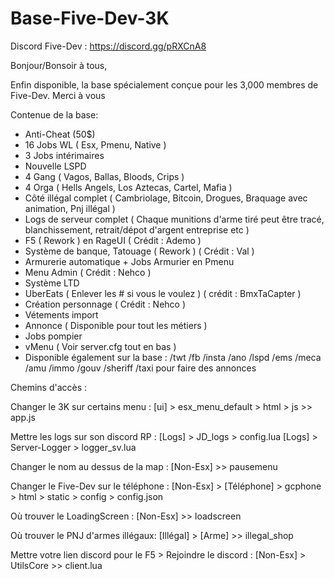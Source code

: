 # Base-Five-Dev-3K

Discord Five-Dev : https://discord.gg/pRXCnA8

Bonjour/Bonsoir à tous, 

Enfin disponible, la base spécialement conçue pour les 3,000 membres de Five-Dev. Merci à vous


Contenue de la base:

- Anti-Cheat (50$)
- 16 Jobs WL ( Esx, Pmenu, Native ) 
- 3 Jobs intérimaires 
- Nouvelle LSPD
- 4 Gang ( Vagos, Ballas, Bloods, Crips )
- 4 Orga ( Hells Angels, Los Aztecas, Cartel, Mafia  )
- Côté illégal complet ( Cambriolage, Bitcoin, Drogues, Braquage avec animation, Pnj illégal )
- Logs de serveur complet ( Chaque munitions d'arme tiré peut être tracé, blanchissement, retrait/dépot d'argent entreprise etc )
- F5 ( Rework ) en RageUI ( Crédit : Ademo )
- Système de banque, Tatouage ( Rework ) ( Crédit : Val )
- Armurerie automatique + Jobs Armurier en Pmenu
- Menu Admin ( Crédit : Nehco )
- Système LTD
- UberEats ( Enlever les # si vous le voulez ) ( crédit : BmxTaCapter )
- Création personnage ( Crédit : Nehco )
- Vétements import
- Annonce ( Disponible pour tout les métiers ) 
- Jobs pompier
- vMenu ( Voir server.cfg tout en bas )
- Disponible également sur la base : /twt /fb /insta /ano /lspd /ems /meca /amu /immo /gouv /sheriff /taxi pour faire des annonces

Chemins d'accès : 

Changer le 3K sur certains menu : [ui] > esx_menu_default > html > js >> app.js

Mettre les logs sur son discord RP : [Logs] > JD_logs > config.lua
                                     [Logs] > Server-Logger > logger_sv.lua

Changer le nom au dessus de la map : [Non-Esx] >> pausemenu

Changer le Five-Dev sur le téléphone : [Non-Esx] > [Téléphone] > gcphone > html > static > config > config.json

Où trouver le LoadingScreen : [Non-Esx] >> loadscreen

Où trouver le PNJ d'armes illégaux: [Illégal] > [Arme] >> illegal_shop

Mettre votre lien discord pour le F5 > Rejoindre le discord : [Non-Esx] > UtilsCore >> client.lua


